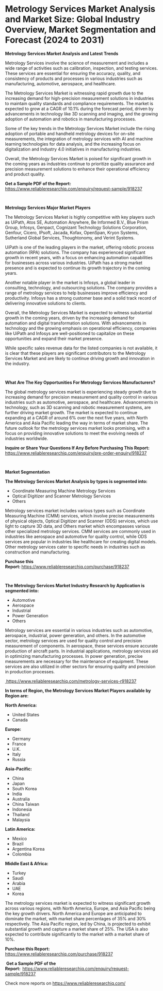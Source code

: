 <p><h1>Metrology Services Market Analysis and Market Size: Global Industry Overview, Market Segmentation and Forecast (2024 to 2031)</h1></p><p><strong>Metrology Services Market Analysis and Latest Trends</strong></p>
<p><p>Metrology Services involve the science of measurement and includes a wide range of activities such as calibration, inspection, and testing services. These services are essential for ensuring the accuracy, quality, and consistency of products and processes in various industries such as manufacturing, automotive, aerospace, and healthcare.</p><p>The Metrology Services Market is witnessing rapid growth due to the increasing demand for high-precision measurement solutions in industries to maintain quality standards and compliance requirements. The market is expected to grow at a CAGR of 10.1% during the forecast period, driven by advancements in technology like 3D scanning and imaging, and the growing adoption of automation and robotics in manufacturing processes.</p><p>Some of the key trends in the Metrology Services Market include the rising adoption of portable and handheld metrology devices for on-site measurements, the integration of metrology services with AI and machine learning technologies for data analysis, and the increasing focus on digitalization and Industry 4.0 initiatives in manufacturing industries.</p><p>Overall, the Metrology Services Market is poised for significant growth in the coming years as industries continue to prioritize quality assurance and precision measurement solutions to enhance their operational efficiency and product quality.</p></p>
<p><strong>Get a Sample PDF of the Report:&nbsp;</strong> <a href="https://www.reliableresearchiq.com/enquiry/request-sample/918237">https://www.reliableresearchiq.com/enquiry/request-sample/918237</a></p>
<p>&nbsp;</p>
<p><strong>Metrology Services Major Market Players</strong></p>
<p><p>The Metrology Services Market is highly competitive with key players such as UiPath, Atos SE, Automation Anywhere, Be Informed B.V., Blue Prism Group, Infosys, Genpact, Cognizant Technology Solutions Corporation, Genfour, Cicero, IPsoft, Jacada, Kofax, OpenSpan, Kryon Systems, Sutherland Global Services, Thoughtonomy, and Verint Systems.</p><p>UiPath is one of the leading players in the market, offering robotic process automation (RPA) solutions. The company has experienced significant growth in recent years, with a focus on enhancing automation capabilities for businesses across various industries. UiPath has a strong market presence and is expected to continue its growth trajectory in the coming years.</p><p>Another notable player in the market is Infosys, a global leader in consulting, technology, and outsourcing solutions. The company provides a range of metrology services to help businesses improve efficiency and productivity. Infosys has a strong customer base and a solid track record of delivering innovative solutions to clients.</p><p>Overall, the Metrology Services Market is expected to witness substantial growth in the coming years, driven by the increasing demand for automation and digital transformation solutions. With advancements in technology and the growing emphasis on operational efficiency, companies like UiPath and Infosys are well-positioned to capitalize on these opportunities and expand their market presence.</p><p>While specific sales revenue data for the listed companies is not available, it is clear that these players are significant contributors to the Metrology Services Market and are likely to continue driving growth and innovation in the industry.</p></p>
<p>&nbsp;</p>
<p><strong>What Are The Key Opportunities For Metrology Services Manufacturers?</strong></p>
<p><p>The global metrology services market is experiencing steady growth due to increasing demand for precision measurement and quality control in various industries such as automotive, aerospace, and healthcare. Advancements in technology, such as 3D scanning and robotic measurement systems, are further driving market growth. The market is expected to continue expanding at a CAGR of around 6% over the next five years, with North America and Asia Pacific leading the way in terms of market share. The future outlook for the metrology services market looks promising, with a focus on providing innovative solutions to meet the evolving needs of industries worldwide.</p></p>
<p><strong>Inquire or Share Your Questions If Any Before Purchasing This Report:</strong> <a href="https://www.reliableresearchiq.com/enquiry/pre-order-enquiry/918237">https://www.reliableresearchiq.com/enquiry/pre-order-enquiry/918237</a></p>
<p>&nbsp;</p>
<p><strong>Market Segmentation</strong></p>
<p><strong>The Metrology Services Market Analysis by types is segmented into:</strong></p>
<p><ul><li>Coordinate Measuring Machine Metrology Services</li><li>Optical Digitizer and Scanner Metrology Services</li><li>Others</li></ul></p>
<p><p>Metrology services market includes various types such as Coordinate Measuring Machine (CMM) services, which involve precise measurements of physical objects, Optical Digitizer and Scanner (ODS) services, which use light to capture 3D data, and Others market which encompasses various other specialized metrology services. CMM services are commonly used in industries like aerospace and automotive for quality control, while ODS services are popular in industries like healthcare for creating digital models. Other metrology services cater to specific needs in industries such as construction and manufacturing.</p></p>
<p><strong>Purchase this Report:&nbsp;</strong><a href="https://www.reliableresearchiq.com/purchase/918237">https://www.reliableresearchiq.com/purchase/918237</a></p>
<p>&nbsp;</p>
<p><strong>The Metrology Services Market Industry Research by Application is segmented into:</strong></p>
<p><ul><li>Automotive</li><li>Aerospace</li><li>Industrial</li><li>Power Generation</li><li>Others</li></ul></p>
<p><p>Metrology services are essential in various industries such as automotive, aerospace, industrial, power generation, and others. In the automotive sector, metrology services are used for quality control and precision measurement of components. In aerospace, these services ensure accurate production of aircraft parts. In industrial applications, metrology services aid in optimizing manufacturing processes. In power generation, precise measurements are necessary for the maintenance of equipment. These services are also utilized in other sectors for ensuring quality and precision in production processes.</p></p>
<p><a href="https://www.reliableresearchiq.com/metrology-services-r918237">&nbsp;https://www.reliableresearchiq.com/metrology-services-r918237</a></p>
<p><strong>In terms of Region, the Metrology Services Market Players available by Region are:</strong></p>
<p>
    <p> <strong> North America: </strong>
        <ul>
            <li>United States</li>
            <li>Canada</li>
        </ul>
        </p> 
    <p> <strong> Europe: </strong>
        <ul>
            <li>Germany</li>
            <li>France</li>
            <li>U.K.</li>
            <li>Italy</li>
            <li>Russia</li>
        </ul>
        </p> 
    <p> <strong> Asia-Pacific: </strong>
        <ul>
            <li>China</li>
            <li>Japan</li>
            <li>South Korea</li>
            <li>India</li>
            <li>Australia</li>
            <li>China Taiwan</li>
            <li>Indonesia</li>
            <li>Thailand</li>
            <li>Malaysia</li>
        </ul>
        </p> 
    <p> <strong> Latin America: </strong>
        <ul>
            <li>Mexico</li>
            <li>Brazil</li>
            <li>Argentina Korea</li>
            <li>Colombia</li>
        </ul>
        </p> 
    <p> <strong> Middle East & Africa: </strong>
        <ul>
            <li>Turkey</li>
            <li>Saudi</li>
            <li>Arabia</li>
            <li>UAE</li>
            <li>Korea</li>
        </ul>
    </p>
    </p>
<p><p>The metrology services market is expected to witness significant growth across various regions, with North America, Europe, and Asia Pacific being the key growth drivers. North America and Europe are anticipated to dominate the market, with market share percentages of 35% and 30% respectively. The Asia Pacific region, led by China, is projected to exhibit substantial growth and capture a market share of 25%. The USA is also expected to contribute significantly to the market with a market share of 10%.</p></p>
<p><strong>Purchase this Report: </strong><a href="https://www.reliableresearchiq.com/purchase/918237">https://www.reliableresearchiq.com/purchase/918237</a></p>
<p>&nbsp;<strong>Get a Sample PDF of the Report:&nbsp;&nbsp;</strong><a href="https://www.reliableresearchiq.com/enquiry/request-sample/918237">https://www.reliableresearchiq.com/enquiry/request-sample/918237</a></p>
<p><strong></strong></p>
<p>Check more reports on <a href="https://www.reliableresearchiq.com/">https://www.reliableresearchiq.com/</a></p>